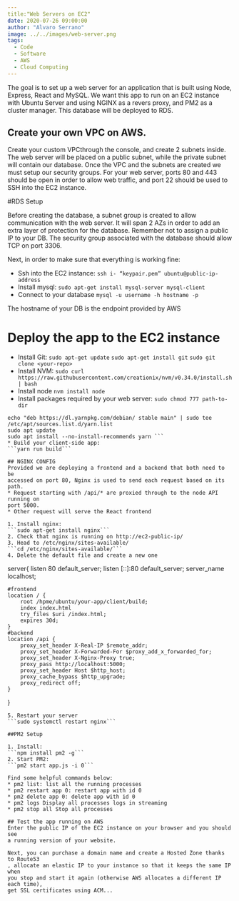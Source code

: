 ```yaml
---
title:"Web Servers on EC2"
date: 2020-07-26 09:00:00
author: "Alvaro Serrano"
image: ../../images/web-server.png
tags:
  - Code
  - Software
  - AWS
  - Cloud Computing
---
```

The goal is to set up a web server for an application that is built using
Node, Express, React and MySQL. We want this app to run on an EC2 instance
with Ubuntu Server and using NGINX as a revers proxy, and PM2 as a cluster
manager. This database will be deployed to RDS.

## Create your own VPC on AWS.

Create your custom VPCthrough the console, and create 2 subnets inside.
The web server will be placed on a public subnet, while the private subnet will
contain our database.
Once the VPC and the subnets are created we must setup our security groups.
For your web server, ports 80 and 443 should be open in order to allow web
traffic, and port 22 should be used to SSH into the EC2 instance.

#RDS Setup

Before creating the database, a subnet group is created to allow communication
with the web server. It will span 2 AZs in order to add an extra layer of
protection for the database. Remember not to assign a public IP to your DB. The
security group associated with the database should allow TCP on port 3306.

Next, in order to make sure that everything is working fine:
* Ssh into the EC2 instance:
```ssh i- “keypair.pem” ubuntu@public-ip-address```
* Install mysql:
```sudo apt-get install mysql-server mysql-client```
* Connect to your database
```mysql -u username -h hostname -p```

The hostname of your DB is the endpoint provided by AWS

# Deploy the app to the EC2 instance
* Install Git:
```sudo apt-get update```
```sudo apt-get install git```
```sudo git clone <your-repo>```
* Install NVM:
```sudo curl https://raw.githubusercontent.com/creationix/nvm/v0.34.0/install.sh | bash```
* Install node
```nvm install node```
* Install packages required by your web server:
```sudo chmod 777 path-to-dir```
```curl -sS https://dl.yarnpkg.com/debian/pubkey.gpg | sudo apt-key add -
echo "deb https://dl.yarnpkg.com/debian/ stable main" | sudo tee /etc/apt/sources.list.d/yarn.list
sudo apt update
sudo apt install --no-install-recommends yarn ```
* Build your client-side app:
```yarn run build```

## NGINX CONFIG
Provided we are deploying a frontend and a backend that both need to be
accessed on port 80, Nginx is used to send each request based on its path.
* Request starting with /api/* are proxied through to the node API running on
port 5000.
* Other request will serve the React frontend

1. Install nginx:
```sudo apt-get install nginx```
2. Check that nginx is running on http://ec2-public-ip/
3. Head to /etc/nginx/sites-available/
```cd /etc/nginx/sites-available/```
4. Delete the default file and create a new one
```
server{
    listen           80 default_server;
    listen           [::]:80 default_server;
    server_name      localhost;

    #frontend
    location / {
        root /hpme/ubuntu/your-app/client/build;
        index index.html
        try_files $uri /index.html;
        expires 30d;
    }
    #backend
    location /api {
        proxy_set_header X-Real-IP $remote_addr;
        proxy_set_header X-Forwarded-For $proxy_add_x_forwarded_for;
        proxy_set_header X-Nginx-Proxy true;
        proxy_pass http://localhost:5000;
        proxy_set_header Host $http_host;
        proxy_cache_bypass $http_upgrade;
        proxy_redirect off;
    }
}
```
5. Restart your server
```sudo systemctl restart nginx```

##PM2 Setup

1. Install:
```npm install pm2 -g```
2. Start PM2:
```pm2 start app.js -i 0```

Find some helpful commands below:
* pm2 list: list all the running processes
* pm2 restart app 0: restart app with id 0
* pm2 delete app 0: delete app with id 0
* pm2 logs Display all processes logs in streaming
* pm2 stop all Stop all processes

## Test the app running on AWS
Enter the public IP of the EC2 instance on your browser and you should see
a running version of your website.

Next, you can purchase a domain name and create a Hosted Zone thanks to Route53
, allocate an elastic IP to your instance so that it keeps the same IP when
you stop and start it again (otherwise AWS allocates a different IP each time),
get SSL certificates using ACM...


